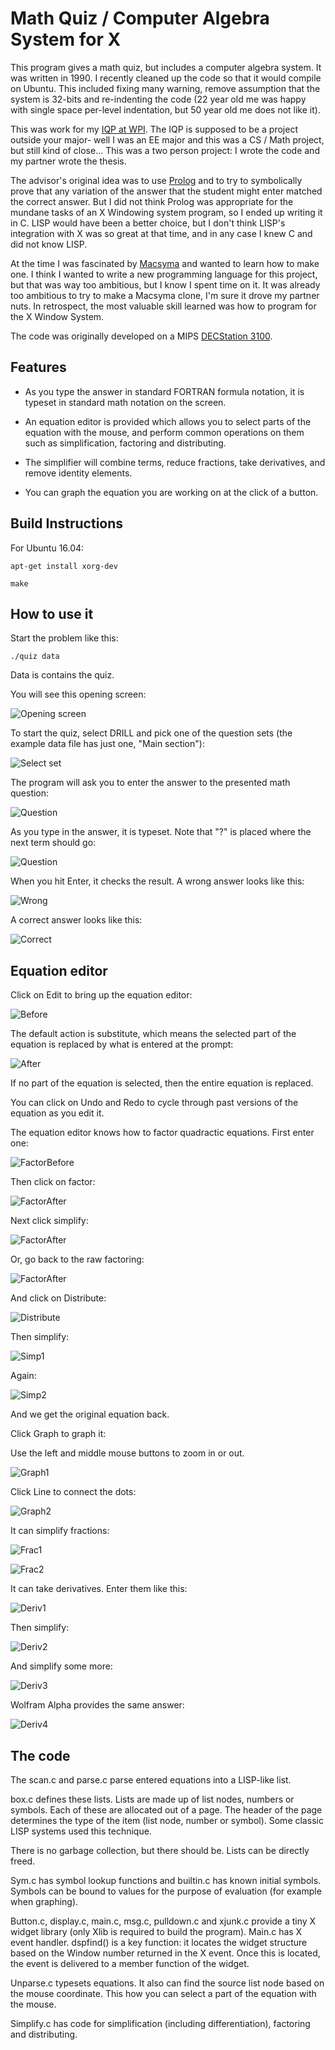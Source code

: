 # Math Quiz / Computer Algebra System for X

This program gives a math quiz, but includes a computer algebra system.  It
was written in 1990.  I recently cleaned up the code so that it would
compile on Ubuntu.  This included fixing many warning, remove assumption
that the system is 32-bits and re-indenting the code (22 year old me was
happy with single space per-level indentation, but 50 year old me does not
like it).

This was work for my [IQP at WPI](https://www.wpi.edu/academics/undergraduate/interactive-qualifying-project). 
The IQP is supposed to be a project outside your major- well I was an EE
major and this was a CS / Math project, but still kind of close...  This was
a two person project: I wrote the code and my partner wrote the thesis.

The advisor's original idea was to use
[Prolog](https://en.wikipedia.org/wiki/Prolog) and to try to symbolically
prove that any variation of the answer that the student might enter matched
the correct answer.  But I did not think Prolog was appropriate for the mundane
tasks of an X Windowing system program, so I ended up writing it in C.  LISP
would have been a better choice, but I don't think LISP's integration with X
was so great at that time, and in any case I knew C and did not know LISP.

At the time I was fascinated by
[Macsyma](https://en.wikipedia.org/wiki/Macsyma) and wanted to learn how to
make one.  I think I wanted to write a new programming language for this
project, but that was way too ambitious, but I know I spent time on it.  It
was already too ambitious to try to make a Macsyma clone, I'm sure it drove
my partner nuts.  In retrospect, the most valuable skill learned was how to
program for the X Window System.

The code was originally developed on a MIPS [DECStation 3100](https://en.wikipedia.org/wiki/DECstation).

## Features

* As you type the answer in standard FORTRAN formula notation, it is typeset in standard math notation on the screen.

* An equation editor is provided which allows you to select parts of the equation with the mouse, and perform common operations on them such as simplification, factoring and distributing.

* The simplifier will combine terms, reduce fractions, take derivatives, and remove identity elements.

* You can graph the equation you are working on at the click of a button.

## Build Instructions

For Ubuntu 16.04:

	apt-get install xorg-dev

	make

## How to use it

Start the problem like this:

	./quiz data

Data is contains the quiz.

You will see this opening screen:

![Opening screen](pics/a.png)

To start the quiz, select DRILL and pick one of the question sets (the
example data file has just one, "Main section"):

![Select set](pics/b.png)

The program will ask you to enter the answer to the presented math question:

![Question](pics/c.png)

As you type in the answer, it is typeset.  Note that "?" is placed where the
next term should go:

![Question](pics/d.png)

When you hit Enter, it checks the result.  A wrong answer looks like this:

![Wrong](pics/e.png)

A correct answer looks like this:

![Correct](pics/f.png)

## Equation editor

Click on Edit to bring up the equation editor:

![Before](pics/jj.png)

The default action is substitute, which means the selected part of the
equation is replaced by what is entered at the prompt:

![After](pics/kk.png)

If no part of the equation is selected, then the entire equation is
replaced.

You can click on Undo and Redo to cycle through past versions of the
equation as you edit it.

The equation editor knows how to factor quadractic equations.  First enter
one:

![FactorBefore](pics/g.png)

Then click on factor:

![FactorAfter](pics/h.png)

Next click simplify:

![FactorAfter](pics/i.png)

Or, go back to the raw factoring:

![FactorAfter](pics/z.png)

And click on Distribute:

![Distribute](pics/aa.png)

Then simplify:

![Simp1](pics/bb.png)

Again:

![Simp2](pics/cc.png)

And we get the original equation back.

Click Graph to graph it:

Use the left and middle mouse buttons to zoom in or out.

![Graph1](pics/dd.png)

Click Line to connect the dots:

![Graph2](pics/ee.png)

It can simplify fractions:

![Frac1](pics/ll.png)

![Frac2](pics/mm.png)

It can take derivatives.  Enter them like this:

![Deriv1](pics/nn.png)

Then simplify:

![Deriv2](pics/oo.png)

And simplify some more:

![Deriv3](pics/pp.png)

Wolfram Alpha provides the same answer:

![Deriv4](pics/qq.png)

## The code

The scan.c and parse.c parse entered equations into a LISP-like list.

box.c defines these lists.  Lists are made up of list nodes, numbers or
symbols.  Each of these are allocated out of a page.  The header of the page
determines the type of the item (list node, number or symbol).  Some classic
LISP systems used this technique.

There is no garbage collection, but there should be.  Lists can be directly
freed.

Sym.c has symbol lookup functions and builtin.c has known initial symbols. 
Symbols can be bound to values for the purpose of evaluation (for example
when graphing).

Button.c, display.c, main.c, msg.c, pulldown.c and xjunk.c provide a tiny X
widget library (only Xlib is required to build the program).  Main.c has X
event handler.  dspfind() is a key function: it locates the widget structure
based on the Window number returned in the X event.  Once this is located,
the event is delivered to a member function of the widget.

Unparse.c typesets equations.  It also can find the source list node based
on the mouse coordinate.  This how you can select a part of the equation
with the mouse.

Simplify.c has code for simplification (including differentiation),
factoring and distributing.

